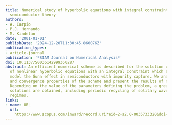 ```yaml
---
title: Numerical study of hyperbolic equations with integral constraints arising in
  semiconductor theory
authors:
- A. Carpio
- P.J. Hernando
- M. Kindelan
date: '2001-01-01'
publishDate: '2024-12-20T11:30:45.860076Z'
publication_types:
- article-journal
publication: '*SIAM Journal on Numerical Analysis*'
doi: 10.1137/S0036142999360287
abstract: An efficient numerical scheme is described for the solution of certain types
  of nonlinear hyperbolic equations with an integral constraint which are used to
  model the Gunn effect in semiconductors with impurity capture. We analyze the stability
  and convergence properties of the scheme and present the results of numerical simulations.
  Depending on the value of the parameters defining the problem, a great variety of
  solutions are obtained, including periodic recycling of solitary waves and chaotic
  regimes.
links:
- name: URL
  url: 
    https://www.scopus.com/inward/record.uri?eid=2-s2.0-0035733320&doi=10.1137%2fS0036142999360287&partnerID=40&md5=d974b1e63c123788d4b2a8cdd2911037
---
```

